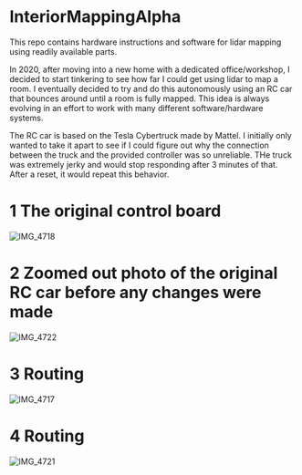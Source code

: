 # InteriorMappingAlpha
This repo contains hardware instructions and software for lidar mapping using readily available parts.

In 2020, after moving into a new home with a dedicated office/workshop, I decided to start tinkering to see how far I could get using lidar to map a room. I eventually decided to try and do this autonomously using an RC car that bounces around until a room is fully mapped. This idea is always evolving in an effort to work with many different software/hardware systems. 

The RC car is based on the Tesla Cybertruck made by Mattel.  I initially only wanted to take it apart to see if I could figure out why the connection between the truck and the provided controller was so unreliable. THe truck was extremely jerky and would stop responding after 3 minutes of that. After a reset, it would repeat this behavior.


# 1 The original control board
![IMG_4718](https://user-images.githubusercontent.com/42262966/152452452-f6a1cb17-77a1-4e28-ae72-3f210598feb3.jpg)


# 2 Zoomed out photo of the original RC car before any changes were made
![IMG_4722](https://user-images.githubusercontent.com/42262966/152452645-172df1b6-2b7f-4a1a-a148-f8b4d8a07e6a.jpg)

# 3 Routing
![IMG_4717](https://user-images.githubusercontent.com/42262966/152452461-a78e3b95-1fb9-47c3-a8b0-a16146729b24.jpg)

# 4 Routing
![IMG_4721](https://user-images.githubusercontent.com/42262966/152452641-dc9d7e2c-6f82-406e-8ea5-0dfa06298984.jpg)


